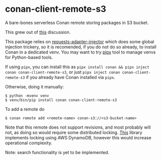 # conan-client-remote-s3

A bare-bones serverless Conan remote storing packages in S3 bucket.

This grew out of [this](https://github.com/conan-io/conan/issues/7115) discussion.

This package relies on [requests-adapter-injector](https://github.com/kshpytsya/requests-adapter-injector)
which does some global injection trickery, so it is recomended, if you do not do so already,
to install Conan in a dedicated venv. You may want to try [pipx](https://pypi.org/project/pipx/) tool
to manage venvs for Python-based tools.

If using `pipx`, you can install this as `pipx install conan && pipx inject conan conan-client-remote-s3`,
or just `pipx inject conan conan-client-remote-s3` if you already have Conan installed via `pipx`.

Otherwise, doing it manually:

```
$ python -mvenv venv
$ venv/bin/pip install conan conan-client-remote-s3
```

To add a remote do

```
$ conan remote add <remote-name> conan-s3://<s3-bucket-name>
```

Note that this remote does not support revisions, and most probably will not, as doing so would require
some distributed locking. [This](https://pypi.org/project/python-dynamodb-lock/) library implements
locking using AWS DynamoDB, however this would increase operational complexity.

Note: search functionality is yet to be implemented.
